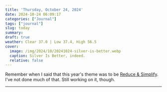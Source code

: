 ```yaml
---
title: 'Thursday, October 24, 2024'
date: 2024-10-24 06:09:17
categories: ["Journal"]
tags: ["journal"]
slug: today
summary: 
draft: true
weather: Clear 37.0 | Low 37.4, High 56.5
cover: 
  image: /img/2024/10/20241024-silver-is-better.webp
  caption: Silver Is Better, indeed.
  relative: false
---
```



Remember when I said that this year's theme was to be [Reduce & Simplify](/2023/12/reduce-and-simplify/). I've not done much of that. Still working on it, though.

----

